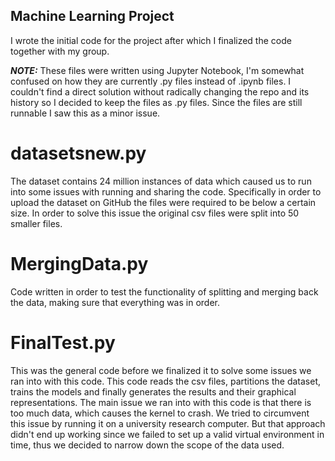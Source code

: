 ## Machine Learning Project
I wrote the initial code for the project after which I finalized the code together with my group.

**_NOTE:_** These files were written using Jupyter Notebook, I'm somewhat confused on how they are currently .py files instead of .ipynb files. I couldn't find a direct solution without radically changing the repo and its history so I decided to keep the files as .py files. Since the files are still runnable I saw this as a minor issue.

# datasetsnew.py
The dataset contains 24 million instances of data which caused us to run into some issues with running and sharing the code. Specifically in order to upload the dataset on GitHub the files were required to be below a certain size. In order to solve this issue the original csv files were split into 50 smaller files.

# MergingData.py
Code written in order to test the functionality of splitting and merging back the data, making sure that everything was in order.

# FinalTest.py
This was the general code before we finalized it to solve some issues we ran into with this code. This code reads the csv files, partitions the dataset, trains the models and finally generates the results and their graphical representations. The main issue we ran into with this code is that there is too much data, which causes the kernel to crash. We tried to circumvent this issue by running it on a university research computer. But that approach didn't end up working since we failed to set up a valid virtual environment in time, thus we decided to narrow down the scope of the data used.
